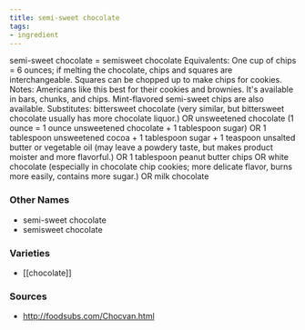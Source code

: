 ```yaml
---
title: semi-sweet chocolate
tags:
- ingredient
---
```

semi-sweet chocolate = semisweet chocolate Equivalents: One cup of chips = 6 ounces; if melting the chocolate, chips and squares are interchangeable. Squares can be chopped up to make chips for cookies. Notes: Americans like this best for their cookies and brownies. It's available in bars, chunks, and chips. Mint-flavored semi-sweet chips are also available. Substitutes: bittersweet chocolate (very similar, but bittersweet chocolate usually has more chocolate liquor.) OR unsweetened chocolate (1 ounce = 1 ounce unsweetened chocolate + 1 tablespoon sugar) OR 1 tablespoon unsweetened cocoa + 1 tablespoon sugar + 1 teaspoon unsalted butter or vegetable oil (may leave a powdery taste, but makes product moister and more flavorful.) OR 1 tablespoon peanut butter chips OR white chocolate (especially in chocolate chip cookies; more delicate flavor, burns more easily, contains more sugar.) OR milk chocolate

### Other Names

* semi-sweet chocolate
* semisweet chocolate

### Varieties

* [[chocolate]]

### Sources
* http://foodsubs.com/Chocvan.html
